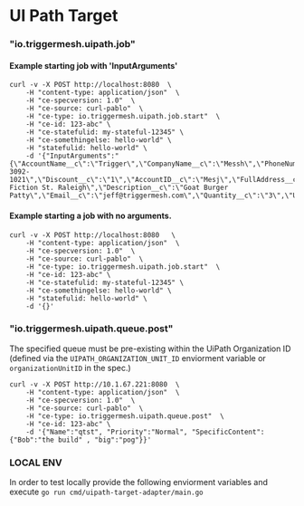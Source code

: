 # UI Path Target

### "io.triggermesh.uipath.job"

#### Example starting job with 'InputArguments'   
```
curl -v -X POST http://localhost:8080  \
    -H "content-type: application/json"  \
    -H "ce-specversion: 1.0"  \
    -H "ce-source: curl-pablo"  \
    -H "ce-type: io.triggermesh.uipath.job.start"  \
    -H "ce-id: 123-abc" \
    -H "ce-statefulid: my-stateful-12345" \
    -H "ce-somethingelse: hello-world" \
    -H "statefulid: hello-world" \
    -d '{"InputArguments":"{\"AccountName__c\":\"Trigger\",\"CompanyName__c\":\"Messh\",\"PhoneNumber__c\":\"919-3092-1021\",\"Discount__c\":\"1\",\"AccountID__c\":\"Mesj\",\"FullAddress__c\":\"123 Fiction St. Raleigh\",\"Description__c\":\"Goat Burger Patty\",\"Email__c\":\"jeff@triggermesh.com\",\"Quantity__c\":\"3\",\"UnitPrice__c\":\"123\"}"}'
```
#### Example starting a job with no arguments.
```
curl -v -X POST http://localhost:8080   \
    -H "content-type: application/json"  \
    -H "ce-specversion: 1.0"  \
    -H "ce-source: curl-pablo"  \
    -H "ce-type: io.triggermesh.uipath.job.start"  \
    -H "ce-id: 123-abc" \
    -H "ce-statefulid: my-stateful-12345" \
    -H "ce-somethingelse: hello-world" \
    -H "statefulid: hello-world" \
    -d '{}'
```

### "io.triggermesh.uipath.queue.post"

The specified queue must be pre-existing within the UiPath Organization ID (defined via the `UIPATH_ORGANIZATION_UNIT_ID` enviorment variable or `organizationUnitID` in the spec.)
```
curl -v -X POST http://10.1.67.221:8080  \
    -H "content-type: application/json"  \
    -H "ce-specversion: 1.0"  \
    -H "ce-source: curl-pablo"  \
    -H "ce-type: io.triggermesh.uipath.queue.post"  \
    -H "ce-id: 123-abc" \
    -d '{"Name":"qtst", "Priority":"Normal", "SpecificContent": {"Bob":"the build" , "big":"pog"}}'
```

### LOCAL ENV
In order to test locally provide the following enviorment variables and execute `go run cmd/uipath-target-adapter/main.go`

